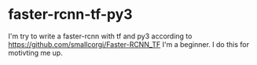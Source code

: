 # faster-rcnn-tf-py3
I'm try to write a faster-rcnn with tf and py3 according to  https://github.com/smallcorgi/Faster-RCNN_TF
I'm a beginner.
I do this for motivting me up.
